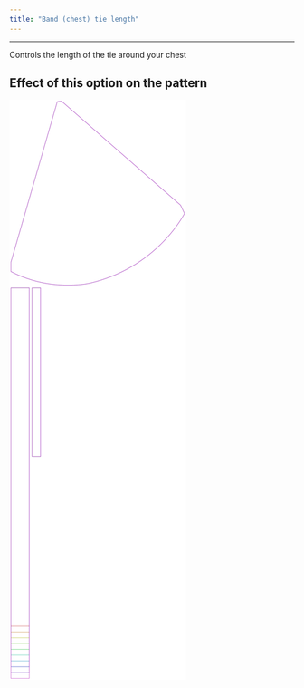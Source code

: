 ```yaml
---
title: "Band (chest) tie length"
---
```


---

Controls the length of the tie around your chest

## Effect of this option on the pattern

![This image shows the effect of this option by superimposing several variants that have a different value for this option](bee_bandtielength_sample.svg "Effect of this option on the pattern")
